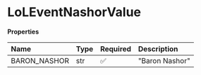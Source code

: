 # LoLEventNashorValue

**Properties**

| Name         | Type | Required | Description    |
| :----------- | :--- | :------- | :------------- |
| BARON_NASHOR | str  | ✅       | "Baron Nashor" |

